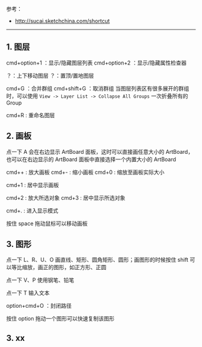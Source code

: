 参考：
* http://sucai.sketchchina.com/shortcut

---

## 1. 图层

cmd+option+1 ：显示/隐藏图层列表
cmd+option+2 ：显示/隐藏属性检查器

？：上下移动图层
？：置顶/置地图层

cmd+G ：合并群组
cmd+shift+G ：取消群组
当图层列表区有很多展开的群组时，可以使用 `View -> Layer List -> Collapse All Groups` 一次折叠所有的 Group

cmd+R : 重命名图层

## 2. 画板

点一下 A 会在右边显示 ArtBoard 面板，这时可以直接画任意大小的 ArtBoard，也可以在右边显示的 ArtBoard 面板中直接选择一个内置大小的 ArtBoard

cmd++ : 放大画板
cmd+- : 缩小画板
cmd+0 : 缩放至画板实际大小

cmd+1 : 居中显示画板

cmd+2 : 放大所选对象
cmd+3 : 居中显示所选对象

cmd+. : 进入显示模式

按住 space 拖动鼠标可以移动画板


## 3. 图形

点一下 L、R、U、O 画直线、矩形、圆角矩形、圆形；画图形的时候按住 shift 可以等比缩放，画正的图形，如正方形、正圆

点一下 V、P 使用钢笔、铅笔

点一下 T 输入文本

option+cmd+O ：封闭路径

按住 option 拖动一个图形可以快速复制该图形


## 3. xx



